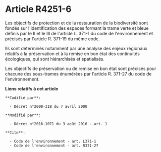 # Article R4251-6

Les objectifs de protection et de la restauration de la biodiversité sont fondés sur l'identification des espaces formant la
trame verte et bleue définis par le II et le III de l'article L. 371-1 du code de l'environnement et précisés par l'article
R. 371-19 du même code.

Ils sont déterminés notamment par une analyse des enjeux régionaux relatifs à la préservation et à la remise en bon état des
continuités écologiques, qui sont hiérarchisés et spatialisés.

Les objectifs de préservation ou de remise en bon état sont précisés pour chacune des sous-trames énumérées par l'article R.
371-27 du code de l'environnement.

**Liens relatifs à cet article**

	**Codifié par**:

	  - Décret n°2000-318 du 7 avril 2000

	**Modifié par**:

	  - Décret n°2016-1071 du 3 août 2016 - art. 1

	**Cite**:

	  - Code de l'environnement - art. L371-1
	  - Code de l'environnement - art. R371-27
